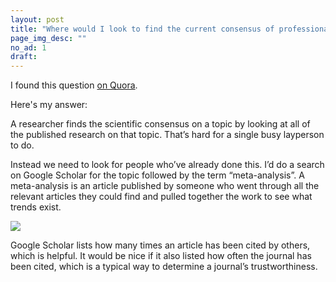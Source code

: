 ```yaml
---
layout: post
title: "Where would I look to find the current consensus of professionals on a given issue?"
page_img_desc: ""
no_ad: 1
draft:
---
```


I found this question <a href="https://www.quora.com/Where-would-I-look-to-find-the-current-consensus-of-professionals-on-a-given-issue/">on Quora</a>.

Here's my answer:

A researcher finds the scientific consensus on a topic by looking at all of the published research on that topic. That’s hard for a single busy layperson to do.

Instead we need to look for people who’ve already done this. I’d do a search on Google Scholar for the topic followed by the term “meta-analysis”. A meta-analysis is an article published by someone who went through all the relevant articles they could find and pulled together the work to see what trends exist.

<img src="https://qph.ec.quoracdn.net/main-qimg-0d9fa9560c63c6e88224fafa6bc2e940" />

Google Scholar lists how many times an article has been cited by others, which is helpful. It would be nice if it also listed how often the journal has been cited, which is a typical way to determine a journal’s trustworthiness.
